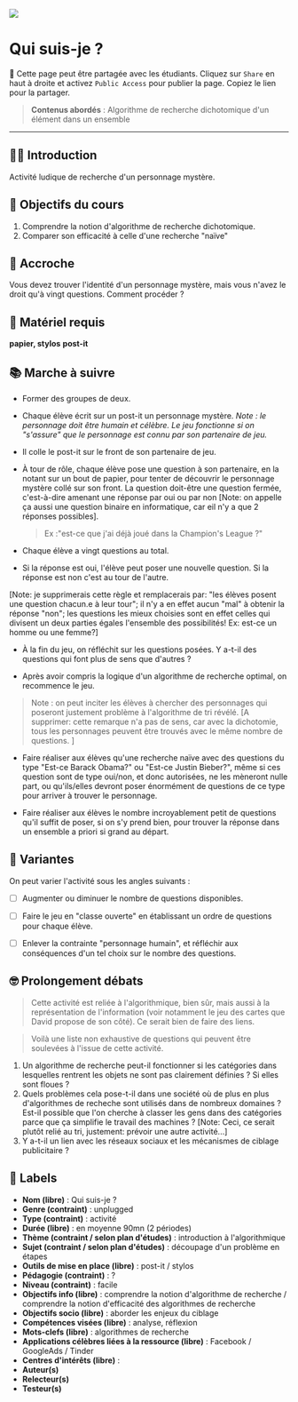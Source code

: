 ![](https://fairywrenproject.org/wp-content/uploads/2018/07/SUFW-combined-illustration-1.jpg)

# Qui suis-je ? 

:key: Cette page peut être partagée avec les étudiants. Cliquez sur `Share` en haut à droite et activez `Public Access` pour publier la page. Copiez le lien pour la partager. 

>**Contenus abordés** : Algorithme de recherche dichotomique d'un élément dans un ensemble


***


## 🙇‍♂️ Introduction

Activité ludique de recherche d'un personnage mystère.  

## :honey_pot: Objectifs du cours

1. Comprendre la notion d'algorithme de recherche dichotomique. 
2. Comparer son efficacité à celle d'une recherche "naïve"

## :lollipop: Accroche

Vous devez trouver l'identité d'un personnage mystère, mais vous n'avez le droit qu'à vingt questions. Comment procéder ?

## 🎲 Matériel requis

**papier, stylos** 
**post-it**

## 📚 Marche à suivre

* Former des groupes de deux. 

* Chaque élève écrit sur un post-it un personnage mystère. *Note : le personnage doit être humain et célèbre. Le jeu fonctionne si on "s'assure" que le personnage est connu par son partenaire de jeu.*

* Il colle le post-it sur le front de son partenaire de jeu. 

* À tour de rôle, chaque élève pose une question à son partenaire, en la notant sur un bout de papier, pour tenter de découvrir le personnage mystère collé sur son front. La question doit-être une question fermée, c'est-à-dire amenant une réponse par oui ou par non [Note: on appelle ça aussi une question binaire en informatique, car eil n'y a que 2 réponses possibles].

  > Ex :"est-ce que j'ai déjà joué dans la Champion's League ?"

* Chaque élève a vingt questions au total. 

* Si la réponse est oui, l'élève peut poser une nouvelle question. Si la réponse est non c'est au tour de l'autre. 

[Note: je supprimerais cette règle et remplacerais par: "les élèves posent une question chacun.e à leur tour"; il n'y a en effet aucun "mal" à obtenir la réponse "non"; les questions les mieux choisies sont en effet celles qui divisent un deux parties égales l'ensemble des possibilités! Ex: est-ce un homme ou une femme?]

* À la fin du jeu, on réfléchit sur les questions posées. Y a-t-il des questions qui font plus de sens que d'autres ? 

* Après avoir compris la logique d'un algorithme de recherche optimal, on recommence le jeu. 

> Note : on peut inciter les élèves à chercher des personnages qui poseront justement problème à l'algorithme de tri révélé. [A supprimer: cette remarque n'a pas de sens, car avec la dichotomie, tous les personnages peuvent être trouvés avec le même nombre de questions. ]

* Faire réaliser aux élèves qu'une recherche naïve avec des questions du type "Est-ce Barack Obama?" ou "Est-ce Justin Bieber?", même si ces question sont de type oui/non, et donc autorisées, ne les mèneront nulle part, ou qu'ils/elles devront poser énormément de questions de ce type pour arriver à trouver le personnage.

* Faire réaliser aux élèves le nombre incroyablement petit de questions qu'il suffit de poser, si on s'y prend bien, pour trouver la réponse dans un ensemble a priori si grand au départ.

## 💎 Variantes

On peut varier l'activité sous les angles suivants : 

- [ ] Augmenter ou diminuer le nombre de questions disponibles. 
- [ ] Faire le jeu en "classe ouverte" en établissant un ordre de questions pour chaque élève. 
- [ ] Enlever la contrainte "personnage humain", et réfléchir aux conséquences d'un tel choix sur le nombre des questions. 


## 🤓 Prolongement débats

> Cette activité est reliée à l'algorithmique, bien sûr, mais aussi à la représentation de l'information (voir notamment le jeu des cartes que David propose de son côté). Ce serait bien de faire des liens.

> Voilà une liste non exhaustive de questions qui peuvent être soulevées à l'issue de cette activité. 

1. Un algorithme de recherche peut-il fonctionner si les catégories dans lesquelles rentrent les objets ne sont pas clairement définies ? Si elles sont floues ? 
2. Quels problèmes cela pose-t-il dans une société où de plus en plus d'algorithmes de recheche sont utilisés dans de nombreux domaines ? Est-il possible que l'on cherche à classer les gens dans des catégories parce que ça simplifie le travail des machines ? [Note: Ceci, ce serait plutôt relié au tri, justement: prévoir une autre activité...]
3. Y a-t-il un lien avec les réseaux sociaux et les mécanismes de ciblage publicitaire ? 

## :crystal_ball: Labels 

* **Nom (libre)** : Qui suis-je ? 
* **Genre (contraint)** : unplugged
* **Type (contraint)** : activité
* **Durée (libre)** : en moyenne 90mn (2 périodes)
* **Thème (contraint / selon plan d'études)** : introduction à l'algorithmique
* **Sujet (contraint / selon plan d'études)** : découpage d'un problème en étapes
* **Outils de mise en place (libre)** : post-it / stylos
* **Pédagogie (contraint)** : ? 
* **Niveau (contraint)** : facile
* **Objectifs info (libre)** : comprendre la notion d'algorithme de recherche / comprendre la notion d'efficacité des algorithmes de recherche
* **Objectifs socio (libre)** : aborder les enjeux du ciblage
* **Compétences visées (libre)** : analyse, réflexion
* **Mots-clefs (libre)** : algorithmes de recherche
* **Applications célèbres liées à la ressource (libre)** : Facebook / GoogleAds / Tinder
* **Centres d'intérêts (libre)** : 
* **Auteur(s)**
* **Relecteur(s)**
* **Testeur(s)**

